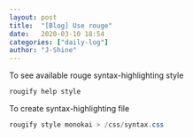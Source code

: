 ```yaml
---
layout: post
title:  "[Blog] Use rouge"
date:   2020-03-10 18:54
categories: ["daily-log"]
author: "J-Shine"
---
```


To see available rouge syntax-highlighting style
```java
rougify help style
```

To create syntax-highlighting file
```java
rougify style monokai > /css/syntax.css
```
